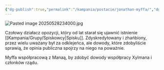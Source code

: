 ```yaml
---
{"dg-publish":true,"permalink":"/kampania/postacie/jonathan-myffa/","dgPassFrontmatter":true}
---
```


![Pasted image 20250528234000.jpg](/img/user/6%20Obrazy/Pasted%20image%2020250528234000.jpg)

Czołowy działacz opozycji, który od lat starał się ujawnić istnienie [[Kampania/Grupy/Spiskowcy\|Spisku]]. Zdyskredytowany i zhańbiony, przez wielu uważany był za odklejeńca, ale dowody, które zdobyliście sprawią, że opinia publiczna spojrzy na niego na poważnie.

Myffa współpracową z Manaą, by zdobyć dowody współpracy Xylmana i członków rządu.